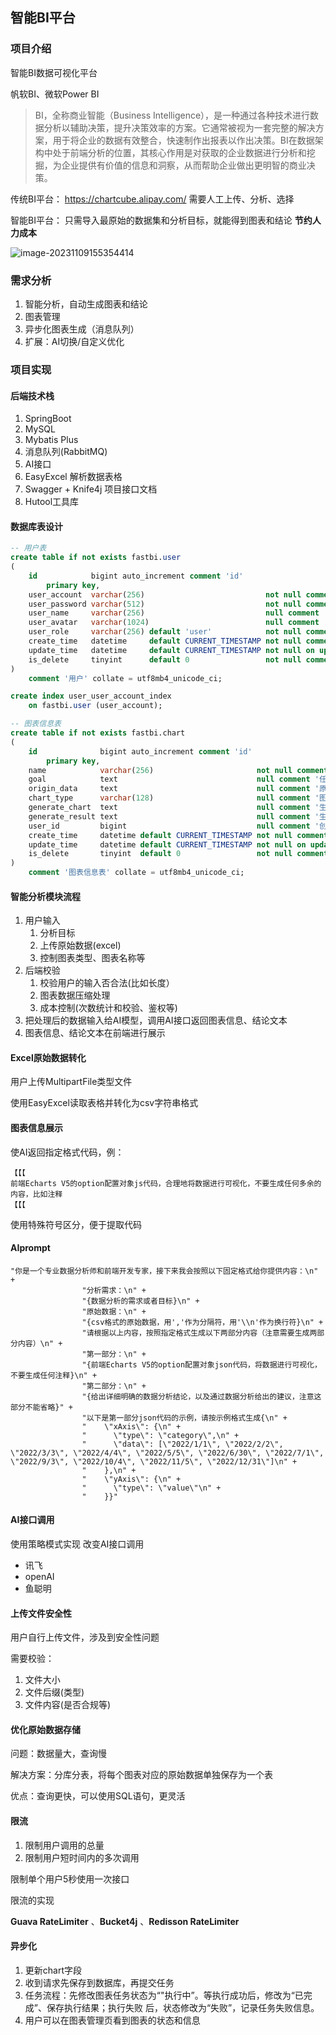 ## 智能BI平台



### 项目介绍

智能BI数据可视化平台

帆软BI、微软Power BI

> BI，全称商业智能（Business Intelligence），是一种通过各种技术进行数据分析以辅助决策，提升决策效率的方案。它通常被视为一套完整的解决方案，用于将企业的数据有效整合，快速制作出报表以作出决策。BI在数据架构中处于前端分析的位置，其核心作用是对获取的企业数据进行分析和挖掘，为企业提供有价值的信息和洞察，从而帮助企业做出更明智的商业决策。



传统BI平台：
https://chartcube.alipay.com/
需要人工上传、分析、选择 

智能BI平台：
只需导入最原始的数据集和分析目标，就能得到图表和结论
**节约人力成本**



![image-20231109155354414](https://cora-typora-test-2023.oss-cn-shanghai.aliyuncs.com/pics/image-20231109155354414.png)





### 需求分析

1. 智能分析，自动生成图表和结论
2. 图表管理
3. 异步化图表生成（消息队列）
4. 扩展：AI切换/自定义优化





### 项目实现

#### 后端技术栈

1. SpringBoot
2. MySQL
3. Mybatis Plus
4. 消息队列(RabbitMQ)
5. AI接口
6. EasyExcel 解析数据表格
7. Swagger + Knife4j 项目接口文档
8. Hutool工具库




#### 数据库表设计

```SQL
-- 用户表
create table if not exists fastbi.user
(
    id            bigint auto_increment comment 'id'
        primary key,
    user_account  varchar(256)                           not null comment '账号',
    user_password varchar(512)                           not null comment '密码',
    user_name     varchar(256)                           null comment '用户昵称',
    user_avatar   varchar(1024)                          null comment '用户头像',
    user_role     varchar(256) default 'user'            not null comment '用户角色：user/admin',
    create_time   datetime     default CURRENT_TIMESTAMP not null comment '创建时间',
    update_time   datetime     default CURRENT_TIMESTAMP not null on update CURRENT_TIMESTAMP comment '更新时间',
    is_delete     tinyint      default 0                 not null comment '是否删除'
)
    comment '用户' collate = utf8mb4_unicode_ci;

create index user_user_account_index
    on fastbi.user (user_account);


```



``` SQL
-- 图表信息表
create table if not exists fastbi.chart
(
    id              bigint auto_increment comment 'id'
        primary key,
    name            varchar(256)                       not null comment '图表名称',
    goal            text                               null comment '任务分析目标',
    origin_data     text                               null comment '原始输入数据',
    chart_type      varchar(128)                       null comment '图表类型',
    generate_chart  text                               null comment '生成的图表数据',
    generate_result text                               null comment '生成的分析结论',
    user_id         bigint                             null comment '创建者id',
    create_time     datetime default CURRENT_TIMESTAMP not null comment '创建时间',
    update_time     datetime default CURRENT_TIMESTAMP not null on update CURRENT_TIMESTAMP comment '更新时间',
    is_delete       tinyint  default 0                 not null comment '是否删除'
)
    comment '图表信息表' collate = utf8mb4_unicode_ci;
```



#### 智能分析模块流程

1. 用户输入
   1. 分析目标
   2. 上传原始数据(excel)
   3. 控制图表类型、图表名称等
2. 后端校验
   1. 校验用户的输入否合法(比如长度）
   2. 图表数据压缩处理
   3. 成本控制(次数统计和校验、鉴权等)
3. 把处理后的数据输入给AI模型，调用AI接口返回图表信息、结论文本
4. 图表信息、结论文本在前端进行展示





#### **Excel**原始数据转化

用户上传MultipartFile类型文件

使用EasyExcel读取表格并转化为csv字符串格式



#### 图表信息展示

使AI返回指定格式代码，例：

```
【【【
前端Echarts V5的option配置对象js代码，合理地将数据进行可视化，不要生成任何多余的内容，比如注释
【【【
```

使用特殊符号区分，便于提取代码



#### AIprompt



```
"你是一个专业数据分析师和前端开发专家，接下来我会按照以下固定格式给你提供内容：\n" +
                "分析需求：\n" +
                "{数据分析的需求或者目标}\n" +
                "原始数据：\n" +
                "{csv格式的原始数据，用','作为分隔符，用'\\n'作为换行符}\n" +
                "请根据以上内容，按照指定格式生成以下两部分内容（注意需要生成两部分内容）\n" +
                "第一部分：\n" +
                "{前端Echarts V5的option配置对象json代码，将数据进行可视化，不要生成任何注释}\n" +
                "第二部分：\n" +
                "{给出详细明确的数据分析结论，以及通过数据分析给出的建议，注意这部分不能省略}" +
                "以下是第一部分json代码的示例，请按示例格式生成{\n" +
                "    \"xAxis\": {\n" +
                "      \"type\": \"category\",\n" +
                "      \"data\": [\"2022/1/1\", \"2022/2/2\", \"2022/3/3\", \"2022/4/4\", \"2022/5/5\", \"2022/6/30\", \"2022/7/1\", \"2022/9/3\", \"2022/10/4\", \"2022/11/5\", \"2022/12/31\"]\n" +
                "    },\n" +
                "    \"yAxis\": {\n" +
                "      \"type\": \"value\"\n" +
                "    }}"
```





#### AI接口调用

使用策略模式实现 改变AI接口调用

- 讯飞
- openAI
- 鱼聪明



#### 上传文件安全性

用户自行上传文件，涉及到安全性问题

需要校验：

1. 文件大小
2. 文件后缀(类型)
3. 文件内容(是否合规等)  



#### 优化原始数据存储

问题：数据量大，查询慢

解决方案：分库分表，将每个图表对应的原始数据单独保存为一个表

优点：查询更快，可以使用SQL语句，更灵活



#### 限流

1. 限制用户调用的总量
2. 限制用户短时间内的多次调用

限制单个用户5秒使用一次接口

限流的实现

**Guava RateLimiter** 、**Bucket4j** 、**Redisson RateLimiter**



#### 异步化

1. 更新chart字段
2. 收到请求先保存到数据库，再提交任务
3. 任务流程：先修改图表任务状态为“"执行中”。等执行成功后，修改为“已完成”、保存执行结果；执行失败
   后，状态修改为“失败”，记录任务失败信息。
4. 用户可以在图表管理页看到图表的状态和信息



































